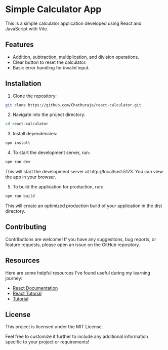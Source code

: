 # Simple Calculator App

This is a simple calculator application developed using React and JavaScript with Vite.

## Features

- Addition, subtraction, multiplication, and division operations.
- Clear button to reset the calculator.
- Basic error handling for invalid input.

## Installation

1. Clone the repository:

```bash
git clone https://github.com/Chathuraje/react-calculator.git
```

2. Navigate into the project directory:

```bash
cd react-calculator
```

3. Install dependencies:

```bash
npm install
```

4. To start the development server, run:

```bash
npm run dev
```

This will start the development server at http://localhost:5173. You can view the app in your browser.

5. To build the application for production, run:

```bash
npm run build
```

This will create an optimized production build of your application in the dist directory.

## Contributing

Contributions are welcome! If you have any suggestions, bug reports, or feature requests, please open an issue on the GitHub repository.

## Resources

Here are some helpful resources I've found useful during my learning journey:

- [React Documentation](https://reactjs.org/docs/getting-started.html)
- [React Tutorial](https://reactjs.org/tutorial/tutorial.html)
- [Tutorial](https://youtu.be/DgRrrOt0Vr8)

## License

This project is licensed under the MIT License.

Feel free to customize it further to include any additional information specific to your project or requirements!
